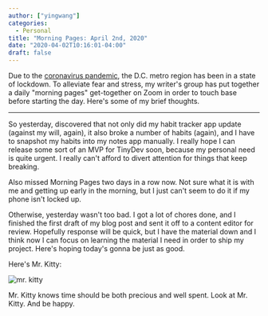 ```yaml
---
author: ["yingwang"]
categories:
  - Personal
title: "Morning Pages: April 2nd, 2020"
date: "2020-04-02T10:16:01-04:00"
draft: false
---
```


Due to the [coronavirus
pandemic](https://en.wikipedia.org/wiki/2019-20_coronavirus_pandemic), the D.C.
metro region has been in a state of lockdown. To alleviate fear and stress, my
writer's group has put together a daily "morning pages" get-together on Zoom in
order to touch base before starting the day. Here's some of my brief thoughts.

__________

So yesterday, discovered that not only did my habit tracker app update (against
my will, again), it also broke a number of habits (again), and I have to
snapshot my habits into my notes app manually. I really hope I can release some
sort of an MVP for TinyDev soon, because my personal need is quite urgent. I
really can't afford to divert attention for things that keep breaking.

Also missed Morning Pages two days in a row now. Not sure what it is with me and
getting up early in the morning, but I just can't seem to do it if my phone
isn't locked up.

Otherwise, yesterday wasn't too bad. I got a lot of chores done, and I finished
the first draft of my blog post and sent it off to a content editor for review.
Hopefully response will be quick, but I have the material down and I think now I
can focus on learning the material I need in order to ship my project. Here's
hoping today's gonna be just as good.

Here's Mr. Kitty:

![mr. kitty](/img/posts/2020/04/02/morning_pages.jpg)

Mr. Kitty knows time should be both precious and well spent. Look at Mr. Kitty.
And be happy.
